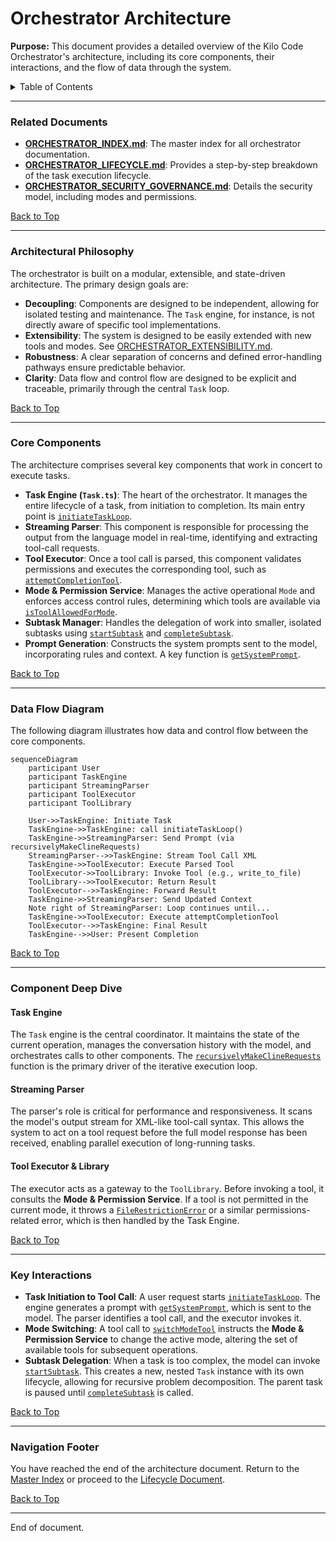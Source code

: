 # Orchestrator Architecture

**Purpose:** This document provides a detailed overview of the Kilo Code Orchestrator's architecture, including its core components, their interactions, and the flow of data through the system.

<details>
<summary>Table of Contents</summary>

- [1. Related Documents](#related-documents)
- [2. Architectural Philosophy](#architectural-philosophy)
- [3. Core Components](#core-components)
- [4. Data Flow Diagram](#data-flow-diagram)
- [5. Component Deep Dive](#component-deep-dive)
- [6. Key Interactions](#key-interactions)
- [7. Navigation Footer](#navigation-footer)

</details>

---

### Related Documents

<a id="related-documents"></a>

- **[ORCHESTRATOR_INDEX.md](ORCHESTRATOR_INDEX.md)**: The master index for all orchestrator documentation.
- **[ORCHESTRATOR_LIFECYCLE.md](ORCHESTRATOR_LIFECYCLE.md)**: Provides a step-by-step breakdown of the task execution lifecycle.
- **[ORCHESTRATOR_SECURITY_GOVERNANCE.md](ORCHESTRATOR_SECURITY_GOVERNANCE.md)**: Details the security model, including modes and permissions.

[Back to Top](#orchestrator-architecture)

---

### Architectural Philosophy

<a id="architectural-philosophy"></a>

The orchestrator is built on a modular, extensible, and state-driven architecture. The primary design goals are:

- **Decoupling**: Components are designed to be independent, allowing for isolated testing and maintenance. The `Task` engine, for instance, is not directly aware of specific tool implementations.
- **Extensibility**: The system is designed to be easily extended with new tools and modes. See [ORCHESTRATOR_EXTENSIBILITY.md](ORCHESTRATOR_EXTENSIBILITY.md).
- **Robustness**: A clear separation of concerns and defined error-handling pathways ensure predictable behavior.
- **Clarity**: Data flow and control flow are designed to be explicit and traceable, primarily through the central `Task` loop.

[Back to Top](#orchestrator-architecture)

---

### Core Components

<a id="core-components"></a>

The architecture comprises several key components that work in concert to execute tasks.

- **Task Engine (`Task.ts`)**: The heart of the orchestrator. It manages the entire lifecycle of a task, from initiation to completion. Its main entry point is [`initiateTaskLoop`](src/core/task/Task.ts:1699).
- **Streaming Parser**: This component is responsible for processing the output from the language model in real-time, identifying and extracting tool-call requests.
- **Tool Executor**: Once a tool call is parsed, this component validates permissions and executes the corresponding tool, such as [`attemptCompletionTool`](src/core/tools/attemptCompletionTool.ts:35).
- **Mode & Permission Service**: Manages the active operational `Mode` and enforces access control rules, determining which tools are available via [`isToolAllowedForMode`](src/shared/modes.ts:167).
- **Subtask Manager**: Handles the delegation of work into smaller, isolated subtasks using [`startSubtask`](src/core/task/Task.ts:1628) and [`completeSubtask`](src/core/task/Task.ts:1669).
- **Prompt Generation**: Constructs the system prompts sent to the model, incorporating rules and context. A key function is [`getSystemPrompt`](src/core/task/Task.ts:2499).

[Back to Top](#orchestrator-architecture)

---

### Data Flow Diagram

<a id="data-flow-diagram"></a>

The following diagram illustrates how data and control flow between the core components.

```mermaid
sequenceDiagram
    participant User
    participant TaskEngine
    participant StreamingParser
    participant ToolExecutor
    participant ToolLibrary

    User->>TaskEngine: Initiate Task
    TaskEngine->>TaskEngine: call initiateTaskLoop()
    TaskEngine->>StreamingParser: Send Prompt (via recursivelyMakeClineRequests)
    StreamingParser-->>TaskEngine: Stream Tool Call XML
    TaskEngine->>ToolExecutor: Execute Parsed Tool
    ToolExecutor->>ToolLibrary: Invoke Tool (e.g., write_to_file)
    ToolLibrary-->>ToolExecutor: Return Result
    ToolExecutor-->>TaskEngine: Forward Result
    TaskEngine->>StreamingParser: Send Updated Context
    Note right of StreamingParser: Loop continues until...
    TaskEngine->>ToolExecutor: Execute attemptCompletionTool
    ToolExecutor-->>TaskEngine: Final Result
    TaskEngine-->>User: Present Completion
```

[Back to Top](#orchestrator-architecture)

---

### Component Deep Dive

<a id="component-deep-dive"></a>

#### Task Engine

The `Task` engine is the central coordinator. It maintains the state of the current operation, manages the conversation history with the model, and orchestrates calls to other components. The [`recursivelyMakeClineRequests`](src/core/task/Task.ts:1735) function is the primary driver of the iterative execution loop.

#### Streaming Parser

The parser's role is critical for performance and responsiveness. It scans the model's output stream for XML-like tool-call syntax. This allows the system to act on a tool request before the full model response has been received, enabling parallel execution of long-running tasks.

#### Tool Executor & Library

The executor acts as a gateway to the `ToolLibrary`. Before invoking a tool, it consults the **Mode & Permission Service**. If a tool is not permitted in the current mode, it throws a [`FileRestrictionError`](src/shared/modes.ts:157) or a similar permissions-related error, which is then handled by the Task Engine.

[Back to Top](#orchestrator-architecture)

---

### Key Interactions

<a id="key-interactions"></a>

- **Task Initiation to Tool Call**: A user request starts [`initiateTaskLoop`](src/core/task/Task.ts:1699). The engine generates a prompt with [`getSystemPrompt`](src/core/task/Task.ts:2499), which is sent to the model. The parser identifies a tool call, and the executor invokes it.
- **Mode Switching**: A tool call to [`switchModeTool`](src/core/tools/switchModeTool.ts:8) instructs the **Mode & Permission Service** to change the active mode, altering the set of available tools for subsequent operations.
- **Subtask Delegation**: When a task is too complex, the model can invoke [`startSubtask`](src/core/task/Task.ts:1628). This creates a new, nested `Task` instance with its own lifecycle, allowing for recursive problem decomposition. The parent task is paused until [`completeSubtask`](src/core/task/Task.ts:1669) is called.

[Back to Top](#orchestrator-architecture)

---

### Navigation Footer

<a id="navigation-footer"></a>

You have reached the end of the architecture document. Return to the [Master Index](ORCHESTRATOR_INDEX.md) or proceed to the [Lifecycle Document](ORCHESTRATOR_LIFECYCLE.md).

[Back to Top](#orchestrator-architecture)

---

End of document.
